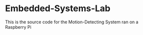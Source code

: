 # Embedded-Systems-Lab
This is the source code for the Motion-Detecting System ran on a Raspberry Pi
